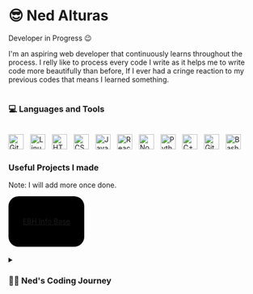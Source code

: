 # 😎 Ned Alturas

Developer in Progress 😉

I'm an aspiring web developer that continuously learns throughout the process. I relly like to process every code I write as it helps me to write code more beautifully than before, If I ever had a cringe reaction to my previous codes that means I learned something. 

#
### 💻 Languages and Tools
<br>

<img align="left" alt="Git" width="30px" style="padding-right:10px;" src="https://cdn.jsdelivr.net/gh/devicons/devicon/icons/git/git-original.svg" />
<img align="left" alt="Linux" width="30px" style="padding-right:10px;" src="https://cdn.jsdelivr.net/gh/devicons/devicon/icons/linux/linux-original.svg" />
<img align="left" alt="HTML" width="30px" style="padding-right:10px;" src="https://cdn.jsdelivr.net/gh/devicons/devicon/icons/html5/html5-plain.svg" />
<img align="left" alt="CSS" width="30px" style="padding-right:10px;" src="https://cdn.jsdelivr.net/gh/devicons/devicon/icons/css3/css3-plain.svg" />
<img align="left" alt="JavaScript" width="30px" style="padding-right:10px;" src="https://cdn.jsdelivr.net/gh/devicons/devicon/icons/javascript/javascript-plain.svg" />
<img align="left" alt="React" width="30px" style="padding-right:10px;" src="https://cdn.jsdelivr.net/gh/devicons/devicon/icons/react/react-original.svg" />
<img align="left" alt="NodeJS" width="30px" style="padding-right:10px;" src="https://cdn.jsdelivr.net/gh/devicons/devicon/icons/nodejs/nodejs-original.svg" />
<img align="left" alt="Python" width="30px" style="padding-right:10px;" src="https://cdn.jsdelivr.net/gh/devicons/devicon/icons/python/python-plain.svg" />
<img align="left" alt="C++" width="30px" style="padding-right:10px;" src="https://cdn.jsdelivr.net/gh/devicons/devicon/icons/cplusplus/cplusplus-line.svg" />
<img align="left" alt="GitHub" width="30px" style="padding-right:10px;" src="https://cdn.jsdelivr.net/gh/devicons/devicon/icons/github/github-original.svg" />
<img align="left" alt="Bash" width="30px" style="padding-right:10px;" src="https://cdn.jsdelivr.net/gh/devicons/devicon/icons/bash/bash-original.svg" />

<br />

#
### Useful Projects I made

Note: I will add more once done.
<br />

<div style="background-color: black; width: 150px; height: 100px; text-align: center; line-height: 100px; border-radius: 20px;">
    <a href="https://ebh-info-base.pages.dev/">EBH Info Base</a>
</div>
<br />

<details style="text-align: justify;">
<summary ><h3>👨‍💻 Ned's Coding Journey</h3></summary>
    I started coding when Minecfat Pocket Edition was released and thought creating map mods would be fun, so I started writing some javascript. I then stumbled upon HTML and CSS and had fun seeing my code turned into something on the webpage. I then created a very static webpage for myself. It is like a very old Facebook profile because I don't have any design knowledge back then. Fast forward, my high school teacher who was teaching technical skills saw me coding and offered me to join the web design competition. I figured it might be interesting and I could learn something from it, which I did, a lot. I won some and I lose some. In the end, I gained a lot of experience and knowledge, especially in designing a website. Now I am still a learner as learning for me is an unending endeavor. I am looking forward on creating more complex projects.
